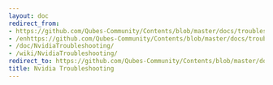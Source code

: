 ```yaml
---
layout: doc
redirect_from:
- https://github.com/Qubes-Community/Contents/blob/master/docs/troubleshooting/nvidia-troubleshooting.md
- /enhttps://github.com/Qubes-Community/Contents/blob/master/docs/troubleshooting/nvidia-troubleshooting.md
- /doc/NvidiaTroubleshooting/
- /wiki/NvidiaTroubleshooting/
redirect_to: https://github.com/Qubes-Community/Contents/blob/master/docs/troubleshooting/nvidia-troubleshooting.md
title: Nvidia Troubleshooting
---
```

